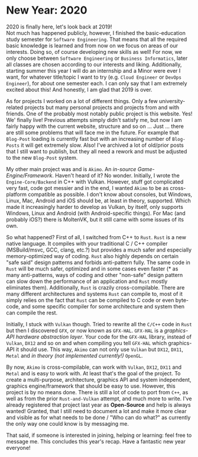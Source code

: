 # New Year: 2020

2020 is finally here, let's look back at 2019!  
Not much has happened publicly, however, I finished the basic-education study semester for `Software Engineering`.
That means that all the required basic knowledge is learned and from now on we focus on areas of our interests.
Doing so, of course developing new skills as well!
For now, we only choose between `Software Engineering` or `Business Informatics`, later all classes are chosen according to our interests and liking.
Additionally, starting summer this year I will do an internship and a Minor were ever I want, for whatever title/topic I want to try (e.g. `Cloud Engineer` or `DevOps Engineer`), for about one semester each.
I can only say that I am extremely excited about this!
And honestly, I am glad that 2019 is over.

As for projects I worked on a lot of different things.
Only a few university-related projects but many personal projects and projects from and with friends.
One of the probably most notably public project is this website.
Yes! We' finally live!
Previous attempts simply didn't satisfy me, but now I am fairly happy with the current website, structure and so on ...
Just ... there are still some problems that will face me in the future. For example that `Blog-Post` loading is currently fast but with an increasing number of `Blog-Posts` it will get extremely slow.
Also! I've archived a lot of old/prior posts that I still want to publish, but they all need a rework and must be adjusted to the new `Blog-Post` system.

My other main project was and is `Akimo`.
An _in-source Game-Engine/Framework_.
Haven't heard of it? No wonder.
Initially, I wrote the `Engine-Core/Backend` in C++ with Vulkan.
However, stuff got complicated very fast, code got messier and in the end, I wanted `Akimo` to be as cross-platform compatible as possible.
I don't know about consoles, but Windows, Linux, Mac, Android and iOS should be, at least in theory, supported.
Which made it increasingly harder to develop as Vulkan, by itself, only supports Windows, Linux and Android (with Android-specific things).
For Mac (and probably iOS?) there is MoltenVK, but it still came with some issues of its own.

So what happened?
First of all, I switched from C++ to `Rust`.
`Rust` is a new native language.
It compiles with your traditional C / C++ compiler (MSBuild/msvc, GCC, clang, etc.?) but provides a much safer and especially memory-optimized way of coding.
`Rust` also highly depends on certain "safe said" design patterns and forbids anti-pattern fully.
The same code in `Rust` will be much safer, optimized and in some cases even faster (\* as many anti-patterns, ways of coding and other "non-safe" design pattern can slow down the performance of an application and `Rust` mostly eliminates them).
Additionally, `Rust` is crazily cross-compilable.
There are many different architectures and systems `Rust` can compile to, most of it simply relies on the fact that `Rust` can be compiled to C code or even byte-code, and some specific compiler for some architecture and system then can compile the rest.

Initially, I stuck with `Vulkan` though.
Tried to rewrite all the `C/C++` code in `Rust` but then I discovered `GFX`, or now known as `GFX-HAL`.
`GFX-HAL` is a _graphics-API hardware abstraction layer_.
Your code for the `GFX-HAL` library, instead of `Vulkan`, `DX12` and so on and when compiling you tell `GFX-HAL` which graphics-API it should use.
This way, `Akimo` can not only use `Vulkan` but `DX12`, `DX11`, `Metal` and _in theory (not implemented currently!)_ `OpenGL`.

By now, `Akimo` is cross-compilable, can work with `Vulkan`, `DX12`, `DX11` and `Metal` and is easy to work with.
At least that's the goal of the project.
To create a multi-purpose, architecture, graphics API and system independent, graphics engine/framework that should be easy to use.
However, this project is by no means done.
There is still a lot of code to port from `C++`, as well as from the prior `Rust-and-Vulkan` attempt, and much more to write.
I've already registered that project last year as **Open-Source** and help is always wanted!
Granted, that I still need to document a lot and make it more clear and visible as for what needs to be done / "Who can do what?" as currently the only way one could know is by messaging me.

That said, if someone is interested in joining, helping or learning: feel free to message me.
This concludes this year's recap. Have a fantastic new year everyone!
